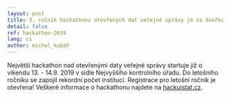 ```yaml
---
layout: post
title: 3. ročník hackathonu otevřených dat veřejné správy je za dveřmi 
detail: false
ref: hackathon-2019
lang: cs
author: michal_kubáň
---
```


Největší hackathon nad otevřenými daty veřejné správy startuje již o víkendu 13. - 14.9. 2019 v sídle Nejvyššího kontrolního úřadu. Do letošního ročníku se zapojil rekordní počet institucí. Registrace pro letošní ročník je otevřena! Veškeré informace o hackathonu najdete na [hackujstat.cz](https://www.hackujstat.cz/). 
